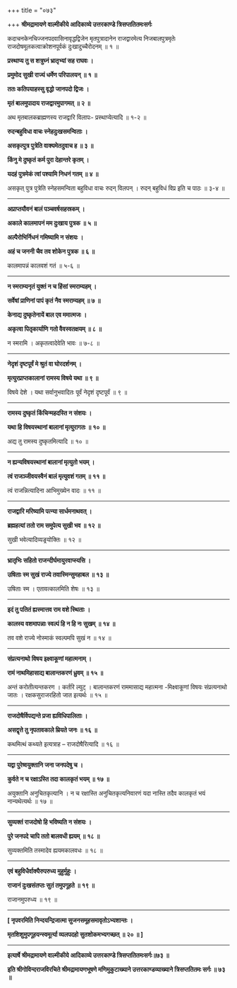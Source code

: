+++
title = "०७३"

+++
**श्रीमद्रामायणे वाल्मीकीये आदिकाव्ये उत्तरकाण्डे त्रिसप्ततितमःसर्गः**

कदाचनकेनचिज्जनपदवासिनावृद्धद्विजेन मृतपुत्रादानेन राजद्वारमेत्य निजबालपुत्रमृतेः राजदोषमूलकत्वाक्रोशनपूर्वकं दुःखादुच्चैरोदनम् ॥ १ ॥

**प्रस्थाप्य तु स शत्रुघ्नं भ्रातृभ्यां सह राघवः ।**

**प्रमुमोद सुखी राज्यं धर्मेण परिपालयन् ॥ १ ॥**

**ततः कतिपयाहस्सु वृद्धो जानपदो द्विजः ।**

**मृतं बालमुपादाय राजद्वारमुपागमत् ॥ २ ॥**

अथ मृतबालकब्राह्मणस्य राजद्वारि विलापः- प्रस्थाप्येत्यादि ॥ १-२ ॥

**रुदन्बहुविधा वाचः स्नेहदुःखसमन्विताः ।**

**असकृत्पुत्र पुत्रेति वाक्यमेतदुवाच ह ॥ ३ ॥**

**किंनु मे दुष्कृतं कर्म पुरा देहान्तरे कृतम् ।**

**यदहं पुत्रमेकं त्वां पश्यामि निधनं गतम् ॥ ४ ॥**

असकृत् पुत्र पुत्रेति स्नेहसमन्विता बहुविधा वाचः रुदन् विलपन् । रुदन् बहुविधं विप्र इति च पाठः ॥ ३-४ ॥

****

**अप्राप्तयौवनं बालं पञ्चवर्षसहस्रकम् ।**

**अकाले कालमापनं मम दुःखाय पुत्रक ॥ ५ ॥**

**अल्पैरोभिर्निधनं गमिष्यामि न संशयः ।**

**अहं च जननी चैव तव शोकेन पुत्रक ॥ ६ ॥**

कालमापन्नं कालवशं गतं ॥ ५-६ ॥

****

**न स्मराम्यनृतं युक्तं न च हिंसां स्मराम्यहम् ।**

**सर्वेषां प्राणिनां पापं कृतं नैव स्मराम्यहम् ॥ ७ ॥**

**केनाद्य दुष्कृतेनायें बाल एव ममात्मजः ।**

**अकृत्वा पितृकार्याणि गतो वैवस्वतक्षयम् ॥ ८ ॥**

न स्मरामि । अकृतत्वादेवेति भावः ॥ ७-८ ॥

****

**नेदृशं दृष्टपूर्वं मे श्रुतं वा घोरदर्शनम् ।**

**मृत्युरप्राप्तकालानां रामस्य विषये यथा ॥ ९ ॥**

विषये देशे । यथा सर्वानुभवादितः पूर्वं नेदृशं दृष्टपूर्वं ॥ ९ ॥

****

**रामस्य दुष्कृतं किंचिन्महदस्ति न संशयः ।**

**यथा हि विषयस्थानां बालानां मृत्युरागतः ॥ १० ॥**

अद्य तु रामस्य दुष्कृतमित्यादि ॥ १० ॥

****

**न ह्यन्यविषयस्थानां बालानां मृत्युतो भयम् ।**

**त्वं राजञ्जीवयस्वैनं बालं मृत्युवशं गतम् ॥ ११ ॥**

त्वं राजन्नित्यादिना आभिमुख्येन वादः ॥ ११ ॥

****

**राजद्वारि मरिष्यामि पत्न्या सार्धमनाथवत् ।**

**ब्रह्महत्यां ततो राम समुपेत्य सुखी भव ॥ १२ ॥**

सुखी भवेत्यादिव्यङ्र्योक्तिः ॥ १२ ॥

****

**भ्रातृभिः सहितो राजन्दीर्घमायुरवाप्स्यसि ।**

**उषिताः स्म सुखं राज्ये तवास्मिन्सुमहाबल ॥ १३ ॥**

उषिताः स्म । एतावत्कालमिति शेषः ॥ १३ ॥

****

**इदं तु पतितं ह्यस्मात्तव राम वशे स्थिताः ।**

**कालस्य वशमापन्नाः स्वल्पं हि न हि नः सुखम् ॥ १४ ॥**

तव वशे राज्ये नोस्माकं स्वल्पमपि सुखं न ॥ १४ ॥

****

**संप्रत्यनाथो विषय इक्ष्वाकूणां महात्मनाम् ।**

**रामं नाथमिहासाद्य बालान्तकरणं ध्रुवम् ॥ १५ ॥**

अन्तं करोतीत्यन्तकरण । कर्तरि ल्युट् । बालान्तकरणं राममासाद्य महात्मना -मिक्ष्वाकूणां विषयः संप्रत्यनाथो जातः । रक्षकसुराजरहितो जात इत्यर्थः ॥ १५ ॥

****

**राजदोषैर्विपद्यन्ते प्रजा ह्यविधिपालिताः ।**

**असद्वृत्ते तु नृपतावकाले म्रियते जनः ॥ १६ ॥**

कथमित्थं कथ्यते इत्यत्राह – राजदोषैरित्यादि ॥ १६ ॥

****

**यद्वा पुरेष्वयुक्तानि जना जनपदेषु च ।**

**कुर्वते न च रक्षाऽस्ति तदा कालकृतं भयम् ॥ १७ ॥**

अयुक्तानि अनुचितकृत्यानि । न च रक्षास्ति अनुचितकृत्यनिवारणं यदा नास्ति तदैव कालकृतं भयं नान्यथेत्यर्थः ॥ १७ ॥

****

**सुव्यक्तं राजदोषो हि भविष्यति न संशयः ।**

**पुरे जनपदे चापि ततो बालवधी ह्ययम् ॥ १८ ॥**

सुव्यक्तमिति तस्मादेव ह्ययमकालवधः ॥ १८ ॥

****

**एवं बहुविधैर्वाक्यैरुपरुध्य मुहुर्मुहुः ।**

**राजानं दुःखसंतप्तः सुतं तमुपगूहते ॥ १९ ॥**

राजानमुपरुध्य ॥ १९ ॥

****

**\[ नृपवरमिति निन्दयन्द्रिजात्मा सुजनसमूहसमावृतोऽभ्यशान्तः ।**

**मृतशिशुमुपगूहयन्स्वमूर्त्या व्यलपदहो सुतशोकमभ्यगच्छत् ॥ २० ॥ \]**

****

**इत्यार्षे श्रीमद्रामायणे वाल्मीकीये आदिकाव्ये उत्तरकाण्डे त्रिसप्ततितमःसर्गः॥७३ ॥**

**इति श्रीगोविन्दराजविरचिते श्रीमद्रामायणभूषणे मणिमुकुटाख्याने उत्तरकाण्डव्याख्याने त्रिसप्ततितमः सर्गः ॥ ७३ ॥**
